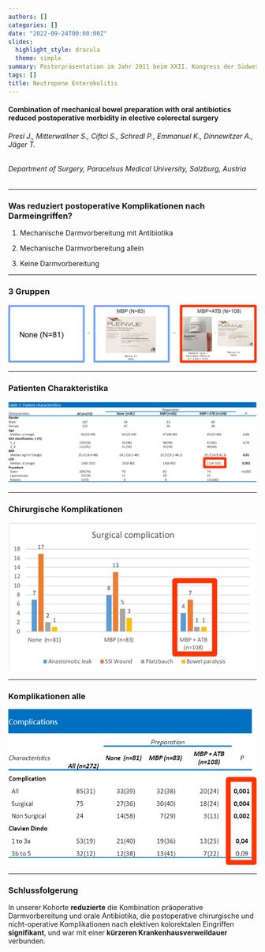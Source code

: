```yaml
---
authors: []
categories: []
date: "2022-09-24T00:00:00Z"
slides:
  highlight_style: dracula
  theme: simple
summary: Posterpräsentation im Jahr 2011 beim XXII. Kongress der Südwestdeutschen Gesellschaft für Gastroenterologie
tags: []
title: Neutropene Enterokolitis
---
```


#### Combination of mechanical bowel preparation with oral antibiotics reduced postoperative morbidity in elective colorectal surgery

###### Presl J., Mitterwallner S., Ciftci S., Schredl P., Emmanuel K., Dinnewitzer A., Jäger T.

###### Department of Surgery, Paracelsus Medical University, Salzburg, Austria

------------------------------------------------------------------------

### Was reduziert postoperative Komplikationen nach Darmeingriffen?

1.  Mechanische Darmvorbereitung mit Antibiotika

2.  Mechanische Darmvorbereitung allein

3.  Keine Darmvorbereitung

------------------------------------------------------------------------

### 3 Gruppen

![](images/paste-1072CC4D.png)

------------------------------------------------------------------------

### Patienten Charakteristika

![](images/paste-2477D773.png)

------------------------------------------------------------------------

### Chirurgische Komplikationen

![](images/paste-804BA17A.png)

------------------------------------------------------------------------

### Komplikationen alle

![](images/paste-3A8D35FF.png)

------------------------------------------------------------------------

### Schlussfolgerung

In unserer Kohorte **reduzierte** die Kombination präoperative Darmvorbereitung und orale Antibiotika, die postoperative chirurgische und nicht-operative Komplikationen nach elektiven kolorektalen Eingriffen **signifikant**, und war mit einer **kürzeren Krankenhausverweildauer** verbunden.